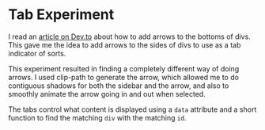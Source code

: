 # Tab Experiment

I read an [article on Dev.to](https://dev.to/flippedcoding/how-to-put-arrows-at-the-bottom-of-a-div-43i) about how to add arrows to the bottoms of divs.
This gave me the idea to add arrows to the sides of divs to use as
a tab indicator of sorts.

This experiment resulted in finding a completely different way of doing arrows.
I used clip-path to generate the arrow, which allowed me to do contiguous shadows
for both the sidebar and the arrow, and also to smoothly animate the arrow
going in and out when selected.

The tabs control what content is displayed using a `data` attribute and a short
function to find the matching `div` with the matching `id`.
